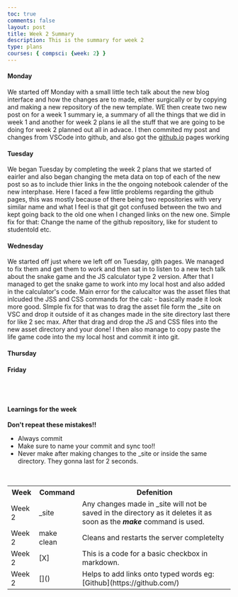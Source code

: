 ```yaml
---
toc: true
comments: false
layout: post
title: Week 2 Summary
description: This is the summary for week 2 
type: plans
courses: { compsci: {week: 2} }
---
```


#### Monday
We started off Monday with a small little tech talk about the new blog interface and how the changes are to made, either surgically or by copying and making a new repository of the new template. WE then create two new post on for a week 1 summary ie, a summary of all the things that we did in week 1 and another for week 2 plans ie all the stuff that we are going to be doing for week 2 planned out all in advace. I then commited my post and changes from VSCode into github, and also got the [github.io](github.io) pages working

#### Tuesday
We began Tuesday by completing the week 2 plans that we started of eairler and also began changing the meta data on top of each of the new post so as to include thier links in the the ongoing notebook calender of the new interphase. Here I faced a few little problems regarding the github pages, this was mostly because of there being two repositories with very similar name and what I feel is that git got confused between the two and kept going back to the old one when I changed links on the new one.
Simple fix for that: Change the name of the github repository, like for student to studentold etc.

#### Wednesday
We started off just where we left off on Tuesday, gith pages. We managed to fix them and get them to work and then sat in to listen to a new tech talk about the snake game and the JS calculator type 2 version. After that I managed to get the snake game to work into my local host and also added in the calculator's code. Main error for the calucaltor was the asset files that inlcuded the JSS and CSS commands for the calc - basically made it look more good. SImple fix for that was to drag the asset file form the _site on VSC and drop it outside of it as changes made in the site directory last there for like 2 sec max. After that drag and drop the JS and CSS files into the new asset directory and your done! I then also manage to copy paste the life game code into the my local host and commit it into git.


#### Thursday


#### Friday


<br><br>

#### Learnings for the week

<table>
<tr>
<th>Week</th>
<th>Command</th>
<th>Defenition</th>
</tr>

<tr>
<td> Week 2</td>
<td> _site </td>
<td> Any changes made in _site will not be saved in the directory as it deletes it as soon as the <i><b>make</b></i> command is used.

<tr>
<td> Week 2</td>
<td> make clean </td>
<td> Cleans and restarts the server completelty </td>

<tr>
<td> Week 2 </td>
<td> [X] </td>
<td> This is a code for a basic checkbox in markdown. </td>

<tr>
<td> Week 2 </td>
<td> []() </td>
<td> Helps to add links onto typed words eg: [Github](https://github.com/)</td>







<b>Don't repeat these mistakes!!</b>
- Always commit
- Make sure to name your commit and sync too!!
- Never make after making changes to the _site or inside the same directory. They gonna last for 2 seconds.

<br>




